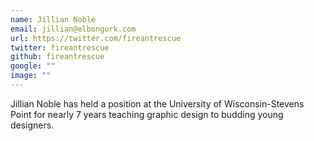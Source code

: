 ```yaml
---
name: Jillian Noble
email: jillian@elbongurk.com
url: https://twitter.com/fireantrescue
twitter: fireantrescue
github: fireantrescue
google: ""
image: ""
---
```


Jillian Noble has held a position at the University of Wisconsin-Stevens Point for nearly 7 years teaching graphic design to budding young designers.
